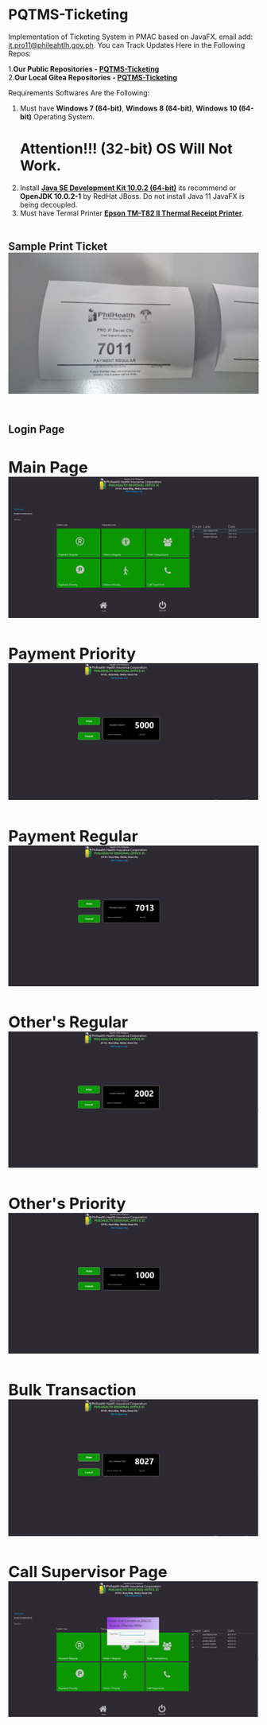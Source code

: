# PQTMS-Ticketing
Implementation of Ticketing System in PMAC based on JavaFX. 
email add: it.pro11@phileahtlh.gov.ph.
You can Track Updates Here in the Following Repos:

1.<b>Our Public Repositories - <a href=https://github.com/may112003/PQTMS-Ticketing.git>PQTMS-Ticketing</a></b><br> 
2.<b>Our Local Gitea Repositories - <a href=https://172.22.124.91:300/may112003/PQTMS-Ticketing.git>PQTMS-Ticketing</a></b> 

Requirements Softwares Are the Following:

1. Must have <b>Windows 7 (64-bit)</b>, <b>Windows 8 (64-bit)</b>, <b>Windows 10 (64-bit)</b> Operating System.
   <h1>Attention!!! (32-bit) OS Will Not Work.</h1> 
2. Install <b><a href="https://www.oracle.com/technetwork/java/javase/downloads/jdk10-downloads-4416644.html">Java SE Development Kit 10.0.2 (64-bit)</a></b> its recommend or <b>OpenJDK 10.0.2-1</b> by RedHat JBoss. Do not install Java 11 JavaFX is being decoupled.
3. Must have Termal Printer <b><a href=https://www.poscentral.com.au/epson-tm-t82ii-serial-usb-psu-black-thermal-receipt-printer.html>Epson TM-T82 II Thermal Receipt Printer</a></b>.<br><br>

<h2/>Sample Print Ticket<br><img src="https://github.com/may112003/PQTMS-Ticketing/blob/master/screenshot/DSC_0758.JPG"/><br>
<br>
<h2/>Login Page<br<img src="https://github.com/may112003/PQTMS-Ticketing/blob/master/screenshot/login.PNG"/><br>
<h2/>Main Page<br><img src="https://github.com/may112003/PQTMS-Ticketing/blob/master/screenshot/mainpage.PNG"/><br>
<h2/>Payment Priority<br><img src="https://github.com/may112003/PQTMS-Ticketing/blob/master/screenshot/payment_priority.PNG"/><br>
<h2/>Payment Regular<br><img src="https://github.com/may112003/PQTMS-Ticketing/blob/master/screenshot/payment_regular.PNG"/><br>
<h2/>Other's Regular<br><img src="https://github.com/may112003/PQTMS-Ticketing/blob/master/screenshot/others_regular.PNG"/><br>
<h2/>Other's Priority<br><img src="https://github.com/may112003/PQTMS-Ticketing/blob/master/screenshot/others_priority.PNG"/><br>
<h2/>Bulk Transaction<br><img src="https://github.com/may112003/PQTMS-Ticketing/blob/master/screenshot/bulk.PNG"/><br>
<h2/>Call Supervisor Page<br><img src="https://github.com/may112003/PQTMS-Ticketing/blob/master/screenshot/callsvr.PNG"/><br>

